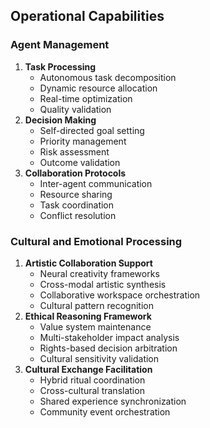## Operational Capabilities
### Agent Management
1. **Task Processing**
   - Autonomous task decomposition
   - Dynamic resource allocation
   - Real-time optimization
   - Quality validation
2. **Decision Making**
   - Self-directed goal setting
   - Priority management
   - Risk assessment
   - Outcome validation
3. **Collaboration Protocols**
   - Inter-agent communication
   - Resource sharing
   - Task coordination
   - Conflict resolution
### Cultural and Emotional Processing
1. **Artistic Collaboration Support**
   - Neural creativity frameworks
   - Cross-modal artistic synthesis
   - Collaborative workspace orchestration
   - Cultural pattern recognition
2. **Ethical Reasoning Framework**
   - Value system maintenance
   - Multi-stakeholder impact analysis
   - Rights-based decision arbitration
   - Cultural sensitivity validation
3. **Cultural Exchange Facilitation**
   - Hybrid ritual coordination
   - Cross-cultural translation
   - Shared experience synchronization
   - Community event orchestration